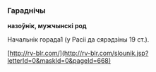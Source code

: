 ### Гараднічы
**назоўнік, мужчынскі род**

Начальнік горада1 (у Расіі да сярэдзіны 19 ст.).

<a rel="author">[http://rv-blr.com/](http://rv-blr.com/slounik.jsp?letterId=0&maskId=0&pageId=668)</a>
